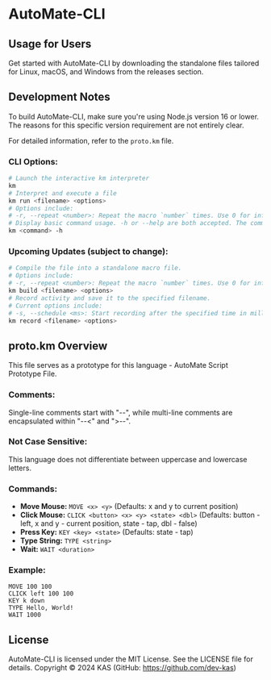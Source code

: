 # AutoMate-CLI

## Usage for Users
Get started with AutoMate-CLI by downloading the standalone files tailored for Linux, macOS, and Windows from the releases section.

## Development Notes
To build AutoMate-CLI, make sure you're using Node.js version 16 or lower. The reasons for this specific version requirement are not entirely clear.

For detailed information, refer to the `proto.km` file.

### CLI Options:
```sh
# Launch the interactive km interpreter
km
# Interpret and execute a file
km run <filename> <options>
# Options include:
# -r, --repeat <number>: Repeat the macro `number` times. Use 0 for infinite repetitions.
# Display basic command usage. -h or --help are both accepted. The command can be a string command name or undefined.
km <command> -h
```

### Upcoming Updates (subject to change):
```sh
# Compile the file into a standalone macro file.
# Options include:
# -r, --repeat <number>: Repeat the macro `number` times. Use 0 for infinite repetitions. This means the compiled macro file, when opened, will run `number` times without specifying.
km build <filename> <options>
# Record activity and save it to the specified filename.
# Current options include:
# -s, --schedule <ms>: Start recording after the specified time in milliseconds. Press ^C to stop recording.
km record <filename> <options>
```

## proto.km Overview
This file serves as a prototype for this language - AutoMate Script Prototype File.

### Comments:
Single-line comments start with "--", while multi-line comments are encapsulated within "--<" and ">--".

### Not Case Sensitive:
This language does not differentiate between uppercase and lowercase letters.

### Commands:
- **Move Mouse:** `MOVE <x> <y>` (Defaults: x and y to current position)
- **Click Mouse:** `CLICK <button> <x> <y> <state> <dbl>` (Defaults: button - left, x and y - current position, state - tap, dbl - false)
- **Press Key:** `KEY <key> <state>` (Defaults: state - tap)
- **Type String:** `TYPE <string>`
- **Wait:** `WAIT <duration>`

### Example:
```
MOVE 100 100
CLICK left 100 100
KEY k down
TYPE Hello, World!
WAIT 1000
```

## License
AutoMate-CLI is licensed under the MIT License. See the LICENSE file for details. Copyright © 2024 KAS (GitHub: https://github.com/dev-kas)
